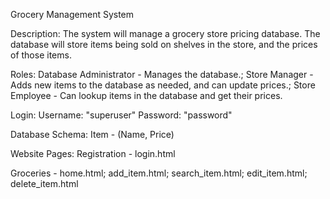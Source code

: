 Grocery Management System

Description:
The system will manage a grocery store pricing database. The database will store items being sold on shelves in the store, and the prices of those items.

Roles:
Database Administrator - Manages the database.;
Store Manager - Adds new items to the database as needed, and can update prices.;
Store Employee - Can lookup items in the database and get their prices.

Login:
Username: "superuser"
Password: "password"

Database Schema:
Item - (Name, Price)

Website Pages:
Registration - login.html

Groceries - home.html; add_item.html; search_item.html; edit_item.html; delete_item.html
